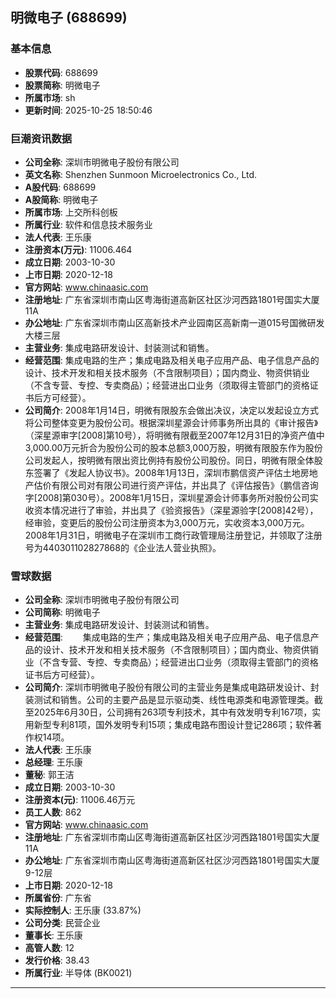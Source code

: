 ## 明微电子 (688699)

### 基本信息

- **股票代码**: 688699
- **股票简称**: 明微电子
- **所属市场**: sh
- **更新时间**: 2025-10-25 18:50:46

### 巨潮资讯数据

- **公司全称**: 深圳市明微电子股份有限公司
- **英文名称**: Shenzhen Sunmoon Microelectronics Co., Ltd.
- **A股代码**: 688699
- **A股简称**: 明微电子
- **所属市场**: 上交所科创板
- **所属行业**: 软件和信息技术服务业
- **法人代表**: 王乐康
- **注册资本(万元)**: 11006.464
- **成立日期**: 2003-10-30
- **上市日期**: 2020-12-18
- **官方网站**: www.chinaasic.com
- **注册地址**: 广东省深圳市南山区粤海街道高新区社区沙河西路1801号国实大厦11A
- **办公地址**: 广东省深圳市南山区高新技术产业园南区高新南一道015号国微研发大楼三层
- **主营业务**: 集成电路研发设计、封装测试和销售。
- **经营范围**: 集成电路的生产；集成电路及相关电子应用产品、电子信息产品的设计、技术开发和相关技术服务（不含限制项目）；国内商业、物资供销业（不含专营、专控、专卖商品）；经营进出口业务（须取得主管部门的资格证书后方可经营）。
- **公司简介**: 2008年1月14日，明微有限股东会做出决议，决定以发起设立方式将公司整体变更为股份公司。根据深圳星源会计师事务所出具的《审计报告》（深星源审字[2008]第10号），将明微有限截至2007年12月31日的净资产值中3,000.00万元折合为股份公司的股本总额3,000万股，明微有限股东作为股份公司发起人，按明微有限出资比例持有股份公司股份。同日，明微有限全体股东签署了《发起人协议书》。2008年1月13日，深圳市鹏信资产评估土地房地产估价有限公司对有限公司进行资产评估，并出具了《评估报告》（鹏信咨询字[2008]第030号）。2008年1月15日，深圳星源会计师事务所对股份公司实收资本情况进行了审验，并出具了《验资报告》（深星源验字[2008]42号），经审验，变更后的股份公司注册资本为3,000万元，实收资本3,000万元。2008年1月31日，明微电子在深圳市工商行政管理局注册登记，并领取了注册号为440301102827868的《企业法人营业执照》。

### 雪球数据

- **公司全称**: 深圳市明微电子股份有限公司
- **公司简称**: 明微电子
- **主营业务**: 集成电路研发设计、封装测试和销售。
- **经营范围**: 　　集成电路的生产；集成电路及相关电子应用产品、电子信息产品的设计、技术开发和相关技术服务（不含限制项目）；国内商业、物资供销业（不含专营、专控、专卖商品）；经营进出口业务（须取得主管部门的资格证书后方可经营）。
- **公司简介**: 深圳市明微电子股份有限公司的主营业务是集成电路研发设计、封装测试和销售。公司的主要产品是显示驱动类、线性电源类和电源管理类。截至2025年6月30日，公司拥有263项专利技术，其中有效发明专利167项，实用新型专利81项，国外发明专利15项；集成电路布图设计登记286项；软件著作权14项。
- **法人代表**: 王乐康
- **总经理**: 王乐康
- **董秘**: 郭王洁
- **成立日期**: 2003-10-30
- **注册资本(元)**: 11006.46万元
- **员工人数**: 862
- **官方网站**: www.chinaasic.com
- **注册地址**: 广东省深圳市南山区粤海街道高新区社区沙河西路1801号国实大厦11A
- **办公地址**: 广东省深圳市南山区粤海街道高新区社区沙河西路1801号国实大厦9-12层
- **上市日期**: 2020-12-18
- **所属省份**: 广东省
- **实际控制人**: 王乐康 (33.87%)
- **公司分类**: 民营企业
- **董事长**: 王乐康
- **高管人数**: 12
- **发行价格**: 38.43
- **所属行业**: 半导体 (BK0021)

---